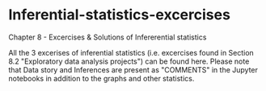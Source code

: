 # Inferential-statistics-excercises
Chapter 8 - Excercises &amp; Solutions of Infererential statistics

All the 3 excerises of inferential statistics (i.e. excercises found in Section 8.2 "Exploratory data analysis projects") can be found here. Please note that Data story and Inferences are present as "COMMENTS" in the Jupyter notebooks in addition to the graphs and other statistics.
